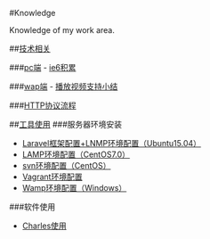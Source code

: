 #Knowledge

Knowledge of my work area.

##[技术相关](./技术相关/)

###[pc端](./技术相关/pc端)
    - [ie6积累](./技术相关/pc端/ie6积累/)


###[wap端](./技术相关/wap端)
    - [播放视频支持小结](./技术相关/wap端/播放视频支持小结/)

###[HTTP协议流程](./技术相关/HTTP协议流程/)

##[工具使用](./工具使用/)
###服务器环境安装
- [Laravel框架配置+LNMP环境配置（Ubuntu15.04）](./工具使用/Laravel框架配置+LNMP环境配置（Ubuntu15.04）)
- [LAMP环境配置（CentOS7.0）](./工具使用/LAMP环境配置（CentOS7.0）)
- [svn环境配置（CentOS）](./工具使用/svn环境配置（CentOS）)
- [Vagrant环境配置](./工具使用/Vagrant环境配置)
- [Wamp环境配置（Windows）](./工具使用/Wamp环境配置（Windows）)

###软件使用
- [Charles使用](./工具使用/Charles使用)